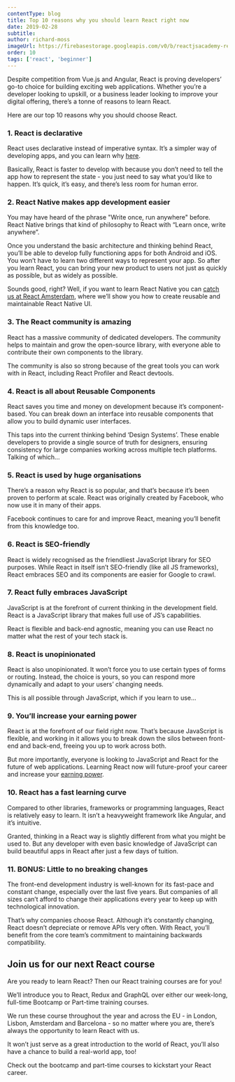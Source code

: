 ```yaml
---
contentType: blog
title: Top 10 reasons why you should learn React right now
date: 2019-02-28
subtitle:
author: richard-moss
imageUrl: https://firebasestorage.googleapis.com/v0/b/reactjsacademy-react.appspot.com/o/blog%20post%20images%2Ftop_10_reasons_to_learn_react%2Fcoding_react.jpg?alt=media
order: 10
tags: ['react', 'beginner']
---
```


Despite competition from Vue.js and Angular, React is proving developers’ go-to choice for building exciting web applications. Whether you’re a developer looking to upskill, or a business leader looking to improve your digital offering, there’s a tonne of reasons to learn React.

Here are our top 10 reasons why you should choose React.

### 1. React is declarative

React uses declarative instead of imperative syntax. It’s a simpler way of developing apps, and you can learn why [here](https://reactgraphql.academy/react/introduction-to-thinking-in-react/).

Basically, React is faster to develop with because you don’t need to tell the app how to represent the state - you just need to say what you’d like to happen. It’s quick, it’s easy, and there’s less room for human error.

### 2. React Native makes app development easier

You may have heard of the phrase "Write once, run anywhere" before. React Native brings that kind of philosophy to React with “Learn once, write anywhere”.

Once you understand the basic architecture and thinking behind React, you’ll be able to develop fully functioning apps for both Android and iOS. You won’t have to learn two different ways to represent your app. So after you learn React, you can bring your new product to users not just as quickly as possible, but as widely as possible.

Sounds good, right? Well, if you want to learn React Native you can [catch us at React Amsterdam](https://reactgraphql.academy/react/leanjs-react-amsterdam/), where we’ll show you how to create reusable and maintainable React Native UI.

### 3. The React community is amazing

React has a massive community of dedicated developers. The community helps to maintain and grow the open-source library, with everyone able to contribute their own components to the library.

The community is also so strong because of the great tools you can work with in React, including React Profiler and React devtools.

### 4. React is all about Reusable Components

React saves you time and money on development because it’s component-based. You can break down an interface into reusable components that allow you to build dynamic user interfaces.

This taps into the current thinking behind ‘Design Systems’. These enable developers to provide a single source of truth for designers, ensuring consistency for large companies working across multiple tech platforms. Talking of which...

### 5. React is used by huge organisations

There’s a reason why React is so popular, and that’s because it’s been proven to perform at scale. React was originally created by Facebook, who now use it in many of their apps.

Facebook continues to care for and improve React, meaning you’ll benefit from this knowledge too.

<marketingcard text="🎉 New Remote GraphQL Training! 🎉" to="/graphql/training/part-time-course/remote/" button-text="Learn GraphQL"></marketingcard>

### 6. React is SEO-friendly

React is widely recognised as the friendliest JavaScript library for SEO purposes. While React in itself isn’t SEO-friendly (like all JS frameworks), React embraces SEO and its components are easier for Google to crawl.

### 7. React fully embraces JavaScript

JavaScript is at the forefront of current thinking in the development field. React is a JavaScript library that makes full use of JS’s capabilities.

React is flexible and back-end agnostic, meaning you can use React no matter what the rest of your tech stack is.

### 8. React is unopinionated

React is also unopinionated. It won’t force you to use certain types of forms or routing. Instead, the choice is yours, so you can respond more dynamically and adapt to your users’ changing needs.

This is all possible through JavaScript, which if you learn to use...

### 9. You’ll increase your earning power

React is at the forefront of our field right now. That’s because JavaScript is flexible, and working in it allows you to break down the silos between front-end and back-end, freeing you up to work across both.

But more importantly, everyone is looking to JavaScript and React for the future of web applications. Learning React now will future-proof your career and increase your [earning power](https://www.itjobswatch.co.uk/jobs/uk/react.do).

### 10. React has a fast learning curve

Compared to other libraries, frameworks or programming languages, React is relatively easy to learn. It isn’t a heavyweight framework like Angular, and it’s intuitive.

Granted, thinking in a React way is slightly different from what you might be used to. But any developer with even basic knowledge of JavaScript can build beautiful apps in React after just a few days of tuition.

### 11. BONUS: Little to no breaking changes

The front-end development industry is well-known for its fast-pace and constant change, especially over the last five years. But companies of all sizes can’t afford to change their applications every year to keep up with technological innovation.

That’s why companies choose React. Although it’s constantly changing, React doesn’t depreciate or remove APIs very often. With React, you’ll benefit from the core team’s commitment to maintaining backwards compatibility.

## Join us for our next React course

Are you ready to learn React? Then our React training courses are for you!

We’ll introduce you to React, Redux and GraphQL over either our week-long, full-time Bootcamp or Part-time training courses.

We run these course throughout the year and across the EU - in London, Lisbon, Amsterdam and Barcelona - so no matter where you are, there’s always the opportunity to learn React with us.

It won’t just serve as a great introduction to the world of React, you’ll also have a chance to build a real-world app, too!

Check out the bootcamp and part-time courses to kickstart your React career.
